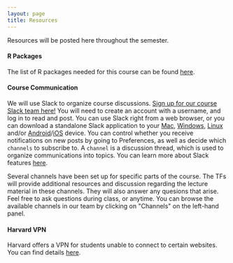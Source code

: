 ```yaml
---
layout: page
title: Resources 
---
```


Resources will be posted here throughout the semester. 

#### R Packages
The list of R packages needed for this course can be found [here](https://docs.google.com/document/d/16eOIVps4GwVjHJ6BeReN8ghSq30o2HpC/edit?usp=sharing&ouid=106994225020831515723&rtpof=true&sd=true). 

#### Course Communication

We will use Slack to organize course discussions. [Sign up for our course Slack team here!](https://join.slack.com/t/bst2192023/shared_invite/zt-1wo43n5bm-r3CdPJRt4uaq~uCbOj2zow) You will need to create an account with a username, and log in to read and post. You can use Slack right from a web browser, or you can download a standalone Slack application to your [Mac](https://slack.com/downloads/osx), [Windows](https://slack.com/downloads/windows), [Linux](https://slack.com/downloads/linux) and/or [Android](https://slack.com/downloads/android)/[iOS](https://slack.com/downloads/ios) device. You can control whether you receive notifications on new posts by going to Preferences, as well as decide which `channels` to subscribe to. A `channel` is a discussion thread, which is used to organize communications into topics. You can learn more about Slack features [here](https://get.slack.help/hc/en-us/articles/218080037-Getting-started-for-new-members).

Several channels have been set up for specific parts of the course. The TFs will provide additional resources and discussion regarding the lecture material in these channels. They will also answer any quesions that arise. Feel free to ask questions during class, or anytime. You can browse the available channels in our team by clicking on "Channels" on the left-hand panel.

#### Harvard VPN
Harvard offers a VPN for students unable to connect to certain websites. You can find details [here](https://huit.harvard.edu/vpn).

